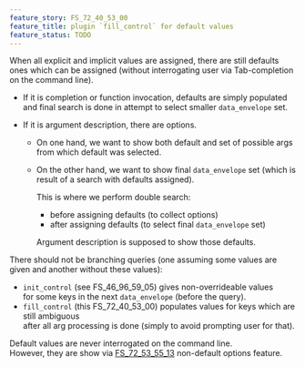 ```yaml
---
feature_story: FS_72_40_53_00
feature_title: plugin `fill_control` for default values
feature_status: TODO
---
```


When all explicit and implicit values are assigned,
there are still defaults ones which can be assigned
(without interrogating user via Tab-completion on the command line).

*   If it is completion or function invocation,
    defaults are simply populated and final search is done in attempt to select smaller `data_envelope` set.

*   If it is argument description, there are options.

    *   On one hand, we want to show both default and set of possible args from which default was selected.

    *   On the other hand, we want to show final `data_envelope` set
        (which is result of a search with defaults assigned).

        This is where we perform double search:
        *   before assigning defaults (to collect options)
        *   after assigning defaults (to select final `data_envelope` set)

        Argument description is supposed to show those defaults.


There should not be branching queries (one assuming some values are given and another without these values):
*   `init_control` (see FS_46_96_59_05) gives non-overrideable values<br/>
     for some keys in the next `data_envelope` (before the query).
*   `fill_control` (this FS_72_40_53_00) populates values for keys which are still ambiguous<br/>
     after all arg processing is done (simply to avoid prompting user for that).

Default values are never interrogated on the command line.<br/>
However, they are show via [FS_72_53_55_13][FS_72_53_55_13] non-default options feature.

[FS_72_53_55_13]: FS_72_53_55_13.show_non_default_options.md

